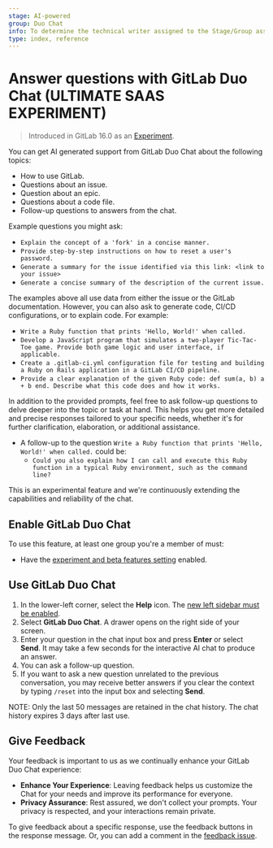 ```yaml
---
stage: AI-powered
group: Duo Chat
info: To determine the technical writer assigned to the Stage/Group associated with this page, see https://about.gitlab.com/handbook/product/ux/technical-writing/#assignments
type: index, reference
---
```


# Answer questions with GitLab Duo Chat **(ULTIMATE SAAS EXPERIMENT)**

> Introduced in GitLab 16.0 as an [Experiment](../policy/experiment-beta-support.md#experiment).

You can get AI generated support from GitLab Duo Chat about the following topics:

- How to use GitLab.
- Questions about an issue.
- Question about an epic.
- Questions about a code file.
- Follow-up questions to answers from the chat.

Example questions you might ask:

- `Explain the concept of a 'fork' in a concise manner.`
- `Provide step-by-step instructions on how to reset a user's password.`
- `Generate a summary for the issue identified via this link: <link to your issue>`
- `Generate a concise summary of the description of the current issue.`

The examples above all use data from either the issue or the GitLab documentation. However, you can also ask to generate code, CI/CD configurations, or to explain code. For example:

- `Write a Ruby function that prints 'Hello, World!' when called.`
- `Develop a JavaScript program that simulates a two-player Tic-Tac-Toe game. Provide both game logic and user interface, if applicable.`
- `Create a .gitlab-ci.yml configuration file for testing and building a Ruby on Rails application in a GitLab CI/CD pipeline.`
- `Provide a clear explanation of the given Ruby code: def sum(a, b) a + b end. Describe what this code does and how it works.`

In addition to the provided prompts, feel free to ask follow-up questions to delve deeper into the topic or task at hand. This helps you get more detailed and precise responses tailored to your specific needs, whether it's for further clarification, elaboration, or additional assistance.

- A follow-up to the question `Write a Ruby function that prints 'Hello, World!' when called.` could be:
  - `Could you also explain how I can call and execute this Ruby function in a typical Ruby environment, such as the command line?`

This is an experimental feature and we're continuously extending the capabilities and reliability of the chat.

## Enable GitLab Duo Chat

To use this feature, at least one group you're a member of must:

- Have the [experiment and beta features setting](group/manage.md#enable-experiment-and-beta-features) enabled.

## Use GitLab Duo Chat

1. In the lower-left corner, select the **Help** icon.
   The [new left sidebar must be enabled](../tutorials/left_sidebar/index.md).
1. Select **GitLab Duo Chat**. A drawer opens on the right side of your screen.
1. Enter your question in the chat input box and press **Enter** or select **Send**. It may take a few seconds for the interactive AI chat to produce an answer.
1. You can ask a follow-up question.
1. If you want to ask a new question unrelated to the previous conversation, you may receive better answers if you clear the context by typing `/reset` into the input box and selecting **Send**.

NOTE:
Only the last 50 messages are retained in the chat history. The chat history expires 3 days after last use.

## Give Feedback

Your feedback is important to us as we continually enhance your GitLab Duo Chat experience:

- **Enhance Your Experience**: Leaving feedback helps us customize the Chat for your needs and improve its performance for everyone.
- **Privacy Assurance**: Rest assured, we don't collect your prompts. Your privacy is respected, and your interactions remain private.

To give feedback about a specific response, use the feedback buttons in the response message.
Or, you can add a comment in the [feedback issue](https://gitlab.com/gitlab-org/gitlab/-/issues/415591).
